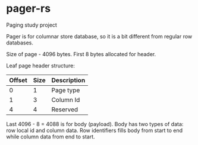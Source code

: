 # pager-rs
Paging study project

Pager is for columnar store database, so it is a bit different from regular row databases.

Size of page - 4096 bytes. First 8 bytes allocated for header.

Leaf page header structure:

|Offset|Size|Description|
|---|---|---|
|0  |1  |Page type|
|1  |3  |Column Id|
|4  |4  |Reserved |

Last 4096 - 8 = 4088 is for body (payload).
Body has two types of data: row local id and column data. Row identifiers fills body from start to end while column data from end to start.



